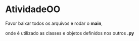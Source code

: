# AtividadeOO

Favor baixar todos os arquivos e rodar o __main__,

onde é utilizado as classes e objetos definidos nos outros __.py__
